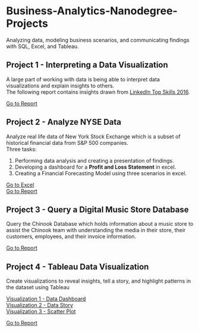 # Business-Analytics-Nanodegree-Projects
Analyzing data, modeling business scenarios, and communicating findings with SQL, Excel, and Tableau.

## Project 1 - Interpreting a Data Visualization
A large part of working with data is being able to interpret data visualizations and explain insights to others.<br>
The following report contains insights drawn from [LinkedIn Top Skills 2016](https://public.tableau.com/app/profile/matt.chambers/viz/LinkedInTopSkills2016-MakeoverMonday/LinkedInTopSkills2016-MakeoverMonday).

[Go to Report](Project-1_Interpreting-a-Data-Visualization/Project-1.png)

## Project 2 - Analyze NYSE Data
Analyze real life data of New York Stock Exchange which is a subset of historical financial data from S&P 500 companies.<br>
Three tasks:
1. Performing data analysis and creating a presentation of findings.
2. Developing a dashboard for a **Profit and Loss Statement** in excel.
3. Creating a Financial Forecasting Model using three scenarios in excel.

[Go to Excel](Project-2_Analyze_NYSE_Data/Project-2.xlsx)<br>
[Go to Report](Project-2_Analyze_NYSE_Data/Project-2.png)

## Project 3 - Query a Digital Music Store Database
Query the Chinook Database which holds information about a music store to assist the Chinook team with understanding the media in their store, their customers, employees, and their invoice information.

[Go to Report](Project-3_Query-a-Digital-Music-Store-Database/Project-3_Report.png)

## Project 4 - Tableau Data Visualization
Create visualizations to reveal insights, tell a story, and highlight patterns in the dataset using Tableau

[Visualization 1 - Data Dashboard](https://public.tableau.com/app/profile/faisal.alhenaki/viz/Project_vis1/Dashboard)<br>
[Visualization 2 - Data Story](https://public.tableau.com/app/profile/faisal.alhenaki/viz/Project_vis2/Story)<br>
[Visualization 3 - Scatter Plot](https://public.tableau.com/app/profile/faisal.alhenaki/viz/Project_vis3/WalkTransitComparisonAcrossStates)<br>

[Go to Report](Project-4_Tableau-Data-Visualization/Project-4_Report.png)
